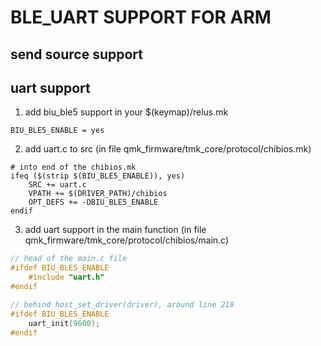 # BLE_UART SUPPORT FOR ARM

## send source support

## uart support
1. add biu_ble5 support in your $(keymap)/relus.mk
```shell
BIU_BLE5_ENABLE = yes
```

2. add uart.c to src (in file qmk_firmware/tmk_core/protocol/chibios.mk)
```shell
# into end of the chibios.mk
ifeq ($(strip $(BIU_BLE5_ENABLE)), yes)
	SRC += uart.c
	VPATH += $(DRIVER_PATH)/chibios
	OPT_DEFS += -DBIU_BLE5_ENABLE
endif
```
3. add uart support in the main function (in file qmk_firmware/tmk_core/protocol/chibios/main.c)
```c++
// head of the main.c file
#ifdef BIU_BLE5_ENABLE
    #include "uart.h"
#endif

// behind host_set_driver(driver), around line 218
#ifdef BIU_BLE5_ENABLE
    uart_init(9600);
#endif
```
